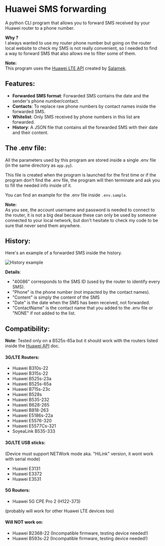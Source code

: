 # Huawei SMS forwarding
A python CLI program that allows you to forward SMS received by your Huawei router to a phone number.

**Why ?** <br />
I always wanted to use my router phone number but going on the router local website to check my SMS is not really convenient, so I needed to find a way to forward SMS that also allows me to filter some of them.

**Note:** <br />
This program uses the [Huawei LTE API](https://github.com/Salamek/huawei-lte-api) created by [Salamek](Salamek).


## Features:
- **Forwarded SMS format**: Forwarded SMS contains the date and the sender's phone number/contact.
- **Contacts**: To replace raw phone numbers by contact names inside the forwarded SMS.
- **Whitelist**: Only SMS received by phone numbers in this list are forwarded.
- **History**: A JSON file that contains all the forwarded SMS with their date and their content.


## The .env file:
All the parameters used by this program are stored inside a single .env file (in the same directory as `app.py`).

This file is created when the program is launched for the first time or if the program don't find the .env file,
the program will then terminate and ask you to fill the needed info inside of it.

You can find an example for the .env file inside `.env.sample`.

**Note:** <br />
As you see, the account username and password is needed to connect to the router, it is not a big deal because these can
only be used by someone connected to your local network, but don't hesitate to check my code to be sure that
never send them anywhere.


## History:
Here's an example of a forwarded SMS inside the history.

![](https://github.com/yoratoni/huawei-router-sms-forwarding/blob/main/doc/History.png "History example")

**Details**: <br />
- "40086" corresponds to the SMS ID (used by the router to identify every SMS).
- "Phone" is the phone number (not impacted by the contact names).
- "Content" is simply the content of the SMS
- "Date" is the date when the SMS has been received, not forwarded.
- "ContactName" is the contact name that you added to the .env file or "NONE" if not added to the list.


## Compatibility:
**Note**: Tested only on a B525s-65a but it should work with the routers listed inside the [Huawei API](https://github.com/Salamek/huawei-lte-api#tested-on) doc.

#### 3G/LTE Routers:
* Huawei B310s-22
* Huawei B315s-22
* Huawei B525s-23a
* Huawei B525s-65a
* Huawei B715s-23c
* Huawei B528s
* Huawei B535-232
* Huawei B628-265
* Huawei B818-263
* Huawei E5186s-22a
* Huawei E5576-320
* Huawei E5577Cs-321
* SoyeaLink B535-333

#### 3G/LTE USB sticks:
(Device must support NETWork mode aka. "HiLink" version, it wont work with serial mode)
* Huawei E3131
* Huawei E3372
* Huawei E3531

#### 5G Routers:
* Huawei 5G CPE Pro 2 (H122-373)

(probably will work for other Huawei LTE devices too)

#### Will NOT work on:
* Huawei B2368-22 (Incompatible firmware, testing device needed!)
* Huawei B593s-22 (Incompatible firmware, testing device needed!)
